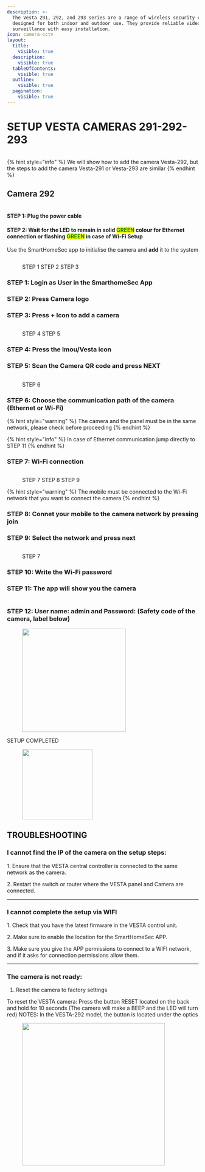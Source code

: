 ```yaml
---
description: >-
  The Vesta 291, 292, and 293 series are a range of wireless security cameras
  designed for both indoor and outdoor use. They provide reliable video
  surveillance with easy installation.
icon: camera-cctv
layout:
  title:
    visible: true
  description:
    visible: true
  tableOfContents:
    visible: true
  outline:
    visible: true
  pagination:
    visible: true
---
```


# SETUP VESTA CAMERAS 291-292-293



<figure><img src=".gitbook/assets/Immagine2.png" alt=""><figcaption></figcaption></figure>



{% hint style="info" %}
We will show how to add the camera Vesta-292, but the steps to add the camera Vesta-291 or Vesta-293 are similar
{% endhint %}

## Camera 292

<figure><img src=".gitbook/assets/1 (1).png" alt=""><figcaption></figcaption></figure>

#### STEP 1:  Plug the power cable&#x20;

#### STEP 2: Wait for the LED to remain in solid <mark style="color:green;">GREEN</mark> colour for Ethernet connection or flashing  <mark style="color:green;">GREEN</mark> in case of Wi-Fi Setup

Use the SmartHomeSec app to initialise the camera and **add** it to the system

<figure><img src=".gitbook/assets/100 (1).png" alt=""><figcaption><p>STEP 1                                                                STEP 2                                                           STEP 3</p></figcaption></figure>

### STEP 1: Login as User in the SmarthomeSec App

### STEP 2: Press Camera logo

### STEP 3: Press + Icon to add a camera

<figure><img src=".gitbook/assets/101.png" alt=""><figcaption><p>STEP 4                                                                                              STEP 5                                      </p></figcaption></figure>

### STEP 4: Press the Imou/Vesta icon

### STEP 5: Scan the Camera QR code  and press NEXT&#x20;

<figure><img src=".gitbook/assets/102.png" alt=""><figcaption><p>STEP 6</p></figcaption></figure>

### STEP 6: Choose the communication path of the camera (Ethernet or Wi-Fi)

{% hint style="warning" %}
The camera and the panel must be in the same network, please check before proceeding&#x20;
{% endhint %}

{% hint style="info" %}
In case of Ethernet communication jump directly to STEP 11
{% endhint %}

### STEP 7: Wi-Fi connection

<figure><img src=".gitbook/assets/102.2.png" alt=""><figcaption><p>STEP 7                                                                STEP 8                                                                 STEP 9</p></figcaption></figure>

{% hint style="warning" %}
The mobile must be connected to the Wi-Fi network that you want to connect the camera
{% endhint %}

### STEP 8: Connet your mobile to the camera network by pressing join

### STEP 9: Select the network and press next

<figure><img src=".gitbook/assets/103.png" alt=""><figcaption><p>STEP 7</p></figcaption></figure>

### STEP 10: Write the Wi-Fi password

### STEP 11: The app will show you the camera&#x20;

<figure><img src=".gitbook/assets/104.png" alt=""><figcaption></figcaption></figure>

### STEP 12:  User name: admin and Password: (Safety code of the camera, label below)

<figure><img src=".gitbook/assets/105.png" alt="" width="272"><figcaption></figcaption></figure>

SETUP COMPLETED

<figure><img src=".gitbook/assets/21.jpg" alt="" width="185"><figcaption></figcaption></figure>



## TROUBLESHOOTING&#x20;

### **I cannot find the IP of the camera on the setup steps:**

1\.   Ensure that the VESTA central controller is connected to the same network as the camera.

2\.   Restart the switch or router where the VESTA panel and Camera are connected.

***

### **I cannot complete the setup via WIFI**

1\.   Check that you have the latest firmware in the VESTA control unit.

2\.   Make sure to enable the location for the SmartHomeSec APP.

3\.   Make sure you give the APP permissions to connect to a WIFI network, and if it asks for connection permissions allow them.

***

### **The camera is not ready:**

1. Reset the camera to factory settings

To reset the VESTA camera:  Press the button RESET located on the back and hold for 10 seconds (The camera will make a BEEP and the LED will turn red) NOTES: In the VESTA-292 model, the button is located under the optics

<figure><img src=".gitbook/assets/Immagine1.png" alt="" width="375"><figcaption></figcaption></figure>
